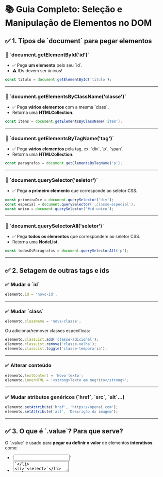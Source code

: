 
# 📚 Guia Completo: Seleção e Manipulação de Elementos no DOM

## ✅ 1. Tipos de \`document\` para pegar elementos

### 📌 \`document.getElementById('id')\`
- ✅ Pega **um elemento** pelo seu \`id\`.
- ⚠️ IDs devem ser únicos!

```javascript
const titulo = document.getElementById('titulo');
```

---

### 📌 \`document.getElementsByClassName('classe')\`
- ✅ Pega **vários elementos** com a mesma \`class\`.
- Retorna uma **HTMLCollection**.

```javascript
const itens = document.getElementsByClassName('item');
```

---

### 📌 \`document.getElementsByTagName('tag')\`
- ✅ Pega **vários elementos** pela tag, ex: \`div\`, \`p\`, \`span\`.
- Retorna uma **HTMLCollection**.

```javascript
const paragrafos = document.getElementsByTagName('p');
```

---

### 📌 \`document.querySelector('seletor')\`
- ✅ Pega **o primeiro elemento** que corresponde ao seletor CSS.

```javascript
const primeiraDiv = document.querySelector('div');
const especial = document.querySelector('.classe-especial');
const unico = document.querySelector('#id-unico');
```

---

### 📌 \`document.querySelectorAll('seletor')\`
- ✅ Pega **todos os elementos** que correspondem ao seletor CSS.
- Retorna uma **NodeList**.
 
```javascript
const todosOsParagrafos = document.querySelectorAll('p');
```

---

## ✅ 2. Setagem de outras tags e ids

### ✅ Mudar o \`id\`

```javascript
elemento.id = 'novo-id';
```

---

### ✅ Mudar \`class\`

```javascript
elemento.className = 'nova-classe';
```

Ou adicionar/remover classes específicas:

```javascript
elemento.classList.add('classe-adicional');
elemento.classList.remove('classe-velha');
elemento.classList.toggle('classe-temporaria');
```

---

### ✅ Alterar conteúdo

```javascript
elemento.textContent = 'Novo texto';
elemento.innerHTML = '<strong>Texto em negrito</strong>';
```

---

### ✅ Mudar atributos genéricos (\`href\`, \`src\`, \`alt\`...)

```javascript
elemento.setAttribute('href', 'https://openai.com');
elemento.setAttribute('alt', 'Descrição da imagem');
```

---

## ✅ 3. O que é \`.value\`? Para que serve?

O \`.value\` é usado para **pegar ou definir o valor** de elementos **interativos** como:

- \`<input>\`
- \`<textarea>\`
- \`<select>\`

---

### ✅ Exemplo de pegar valor:

```html
<input type="text" id="nome" value="João">
```

```javascript
const nomeInput = document.getElementById('nome');
console.log(nomeInput.value);  // Saída: João
```

---

### ✅ Exemplo de setar valor:

```javascript
nomeInput.value = 'Maria';
```

Agora, o valor exibido no input será "Maria".

⚠️ **Cuidado**: \`.value\` **não** serve para elementos como \`<div>\` ou \`<p>\`. Para esses, use \`textContent\` ou \`innerHTML\`.

---

## ✅ 4. Recap Express

| Método | Retorna | Usado para |
|---------|--------|------------|
| \`getElementById\` | Elemento | Um único id |
| \`getElementsByClassName\` | HTMLCollection | Várias classes |
| \`getElementsByTagName\` | HTMLCollection | Várias tags |
| \`querySelector\` | Elemento | Primeiro seletor CSS que bater |
| \`querySelectorAll\` | NodeList | Todos os seletores CSS que baterem |
| \`.value\` | String | Pegar ou definir valores de inputs, textareas, selects |

---

## ✅ 5. Extra: boas práticas

✔️ Sempre verifique se o elemento existe antes de manipulá-lo:

```javascript
const btn = document.getElementById('btn');

if(btn){
  btn.textContent = 'Clicou!';
}
```

✔️ Use \`querySelector\` e \`querySelectorAll\` quando quiser aproveitar a flexibilidade dos seletores CSS!

---

## 💡 Quer um exemplo completo com formulário?  
Só dizer: **"Sim, quero um exemplo completo!"** 🚀
`;

fs.writeFile('guia-dom.md', conteudo, (err) => {
  if (err) {
    console.error('Erro ao criar o arquivo:', err);
  } else {
    console.log('Arquivo guia-dom.md criado com sucesso! 🚀');
  }
});
